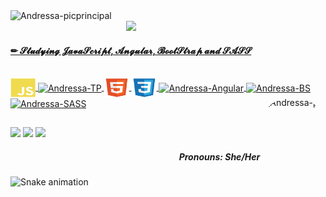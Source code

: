 <img align=”center” alt="Andressa-picprincipal" src="https://cdn.discordapp.com/attachments/685894832303898760/960698828728709180/PicsArt_04-04-08.jpg">



<br>
<div align="center" style="display: flex">
  <a href="https://github.com/garotaonline">
  <img height="130em" src="https://github-readme-stats.vercel.app/api?username=garotaonline&theme=radical&show_icons=truel"/>
    <h4 align="center">✏ 𝓢𝓽𝓾𝓭𝔂𝓲𝓷𝓰 𝓙𝓪𝓿𝓪𝓢𝓬𝓻𝓲𝓹𝓽, 𝓐𝓷𝓰𝓾𝓵𝓪𝓻, 𝓑𝓸𝓸𝓽𝓢𝓽𝓻𝓪𝓹 𝓪𝓷𝓭 𝓢𝓐𝓢𝓢</h4>
</div>
  <div style="display: inline_block"><br>
  <img align="center" alt="Andressa-Js" height="30" width="40" src="https://raw.githubusercontent.com/devicons/devicon/master/icons/javascript/javascript-plain.svg">
  <img align="center" alt="Andressa-TP" height="30" width="40" src="https://cdn.jsdelivr.net/gh/devicons/devicon/icons/typescript/typescript-plain.svg">
  <img align="center" alt="Andressa-HTML" height="30" width="40" src="https://raw.githubusercontent.com/devicons/devicon/master/icons/html5/html5-original.svg">
  <img align="center" alt="Andressa-CSS" height="30" width="40" src="https://raw.githubusercontent.com/devicons/devicon/master/icons/css3/css3-original.svg">
  <img align="center" alt="Andressa-Angular" height="30" width="40" src="https://cdn.jsdelivr.net/gh/devicons/devicon/icons/angularjs/angularjs-original.svg">
  <img  align="center" alt="Andressa-BS" height="30" width="40" src="https://cdn.jsdelivr.net/gh/devicons/devicon/icons/bootstrap/bootstrap-original.svg" /> 
  <img  align="center" alt="Andressa-SASS" height="30" width="40" src="https://cdn.jsdelivr.net/gh/devicons/devicon/icons/sass/sass-original.svg" />
  <img align="right" alt="Andressa-pic" height="150" style="border-radius:50px;" src="https://cdn.discordapp.com/attachments/685894832303898760/986971611750080622/PicsArt_04-04-08.54.05.jpg">
</div>
  
  ##
 
<div> 
  <a href="https://www.instagram.com/garotaaonlinee/" target="_blank"><img src="https://img.shields.io/badge/-Instagram-%23E4405F?style=for-the-badge&logo=instagram&logoColor=white" target="_blank"></a>
  <a href = "mailto:andressaldl16@gmail.com"><img src="https://img.shields.io/badge/-Gmail-%23333?style=for-the-badge&logo=gmail&logoColor=white" target="_blank"></a>
  <a href="https://www.linkedin.com/in/andressa-laurentino-de-lima-722860127/" target="_blank"><img src="https://img.shields.io/badge/-LinkedIn-%230077B5?style=for-the-badge&logo=linkedin&logoColor=white" target="_blank"></a>
</div>
  <h5 align="end">Pronouns: She/Her</h5>
  
  ![Snake animation](https://github.com/garotaonline/garotaonline/blob/output/github-contribution-grid-snake.svg)
 

